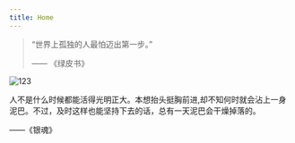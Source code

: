 ```yaml
---
title: Home
---
```


<!-- <img src="/123.gif" width="100" height="100" style="width='150';height='150';float:right;"/> -->

> “世界上孤独的人最怕迈出第一步。”
>
> —— 《绿皮书》

![123](https://as2.bitinn.net/uploads/il/cjrp33f3s002c1t8hbobi3zil.1080p.jpg)

  

人不是什么时候都能活得光明正大。本想抬头挺胸前进,却不知何时就会沾上一身泥巴。不过，及时这样也能坚持下去的话，总有一天泥巴会干燥掉落的。

 ——《银魂》

